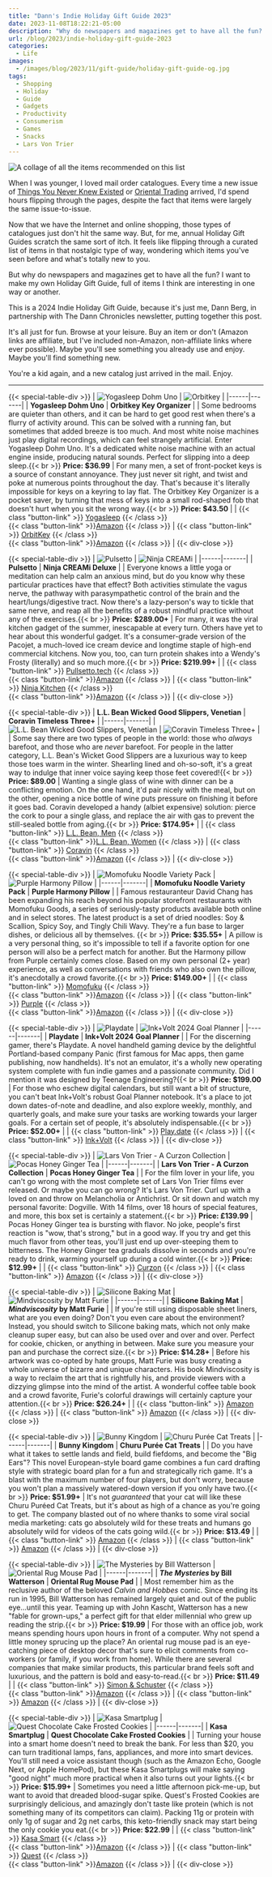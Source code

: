 ```yaml
---
title: "Dann's Indie Holiday Gift Guide 2023"
date: 2023-11-08T18:22:21-05:00
description: "Why do newspapers and magazines get to have all the fun? Here's Dann's 2023 Holiday Gift Guide! An assortment of cool and unusual gifts to buy yourself and/or others."
url: /blog/2023/indie-holiday-gift-guide-2023
categories:
  - Life
images:
  - /images/blog/2023/11/gift-guide/holiday-gift-guide-og.jpg
tags:
  - Shopping
  - Holiday
  - Guide
  - Gadgets
  - Productivity
  - Consumerism
  - Games
  - Snacks
  - Lars Von Trier
---
```

![A collage of all the items recommended on this list](/images/blog/2023/11/gift-guide/indie-2023-holiday-gift-guide-main.jpg)

When I was younger, I loved mail order catalogues. Every time a new issue of [Things You Never Knew Existed](https://www.catalogs.com/gifts/things-you-never-knew-existed.html) or [Oriental Trading](https://www.orientaltrading.com/) arrived, I'd spend hours flipping through the pages, despite the fact that items were largely the same issue-to-issue.

Now that we have the Internet and online shopping, those types of catalogues just don't hit the same way. But, for me, annual Holiday Gift Guides scratch the same sort of itch. It feels like flipping through a curated list of items in that nostalgic type of way, wondering which items you've seen before and what's totally new to you.

But why do newspapers and magazines get to have all the fun? I want to make my own Holiday Gift Guide, full of items I think are interesting in one way or another.

This is a 2024 Indie Holiday Gift Guide, because it's just me, Dann Berg, in partnership with The Dann Chronicles newsletter, putting together this post.

It's all just for fun. Browse at your leisure. Buy an item or don't (Amazon links are affiliate, but I've included non-Amazon, non-affiliate links where ever possible). Maybe you'll see something you already use and enjoy. Maybe you'll find something new.

You're a kid again, and a new catalog just arrived in the mail. Enjoy.

---

{{< special-table-div >}}
| ![Yogasleep Dohm Uno](/images/blog/2023/11/gift-guide/yogasleep-dohm-uno.jpg) | ![Orbitkey](/images/blog/2023/11/gift-guide/orbitkey.jpg) |
|------|-------|
| **Yogasleep Dohm Uno**    | **Orbitkey Key Organizer**    |
| Some bedrooms are quieter than others, and it can be hard to get good rest when there's a flurry of activity around. This can be solved with a running fan, but sometimes that added breeze is too much. And most white noise machines just play digital recordings, which can feel strangely artificial. Enter Yogasleep Dohm Uno. It's a dedicated white noise machine with an actual engine inside, producing natural sounds. Perfect for slipping into a deep sleep.{{< br >}} **Price: $36.99**     | For many men, a set of front-pocket keys is a source of constant annoyance. They just never sit right, and twist and poke at numerous points throughout the day. That's because it's literally impossible for keys on a keyring to lay flat. The Orbitkey Key Organizer is a pocket saver, by turning that mess of keys into a small rod-shaped fob that doesn't hurt when you sit the wrong way.{{< br >}} **Price: $43.50**    |
| {{< class "button-link" >}} <a href="https://yogasleep.com/products/dohm-uno">Yogasleep</a> {{< /class >}}<br> {{< class "button-link" >}}<a href="https://amzn.to/3sneXn9">Amazon</a> {{< /class >}}   | {{< class "button-link" >}} <a href="https://www.orbitkey.com/collections/all-keys/products/orbitkey-2-0-leather">OrbitKey</a> {{< /class >}}<br> {{< class "button-link" >}}<a href="https://amzn.to/473uJT0">Amazon</a> {{< /class >}}    |
{{< div-close >}}

{{< special-table-div >}}
| ![Pulsetto](/images/blog/2023/11/gift-guide/pulsetto.jpg) | ![Ninja CREAMi](/images/blog/2023/11/gift-guide/ninja-creami.jpg) |
|------|-------|
| **Pulsetto**    | **Ninja CREAMi Deluxe**    |
| Everyone knows a little yoga or meditation can help calm an anxious mind, but do you know why these particular practices have that effect? Both activities stimulate the vagus nerve, the pathway with parasympathetic control of the brain and the heart/lungs/digestive tract. Now there's a lazy-person's way to tickle that same nerve, and reap all the benefits of a robust mindful practice without any of the exercises.{{< br >}} **Price: $289.00+**     | For many, it was the viral kitchen gadget of the summer, inescapable at every turn. Others have yet to hear about this wonderful gadget. It's a consumer-grade version of the Pacojet, a much-loved ice cream device and longtime staple of high-end commercial kitchens. Now you, too, can turn protein shakes into a Wendy's Frosty (literally) and so much more.{{< br >}} **Price: $219.99+**    |
| {{< class "button-link" >}} <a href="https://pulsetto.tech/">Pullsetto.tech</a> {{< /class >}}<br> {{< class "button-link" >}}<a href="https://amzn.to/47nyT85">Amazon</a> {{< /class >}}   | {{< class "button-link" >}} <a href="https://www.ninjakitchen.com/page/ice-cream-makers">Ninja Kitchen</a> {{< /class >}}<br> {{< class "button-link" >}}<a href="https://amzn.to/45YGgBS">Amazon</a> {{< /class >}}    |
{{< div-close >}}

{{< special-table-div >}}
| **L.L. Bean Wicked Good Slippers, Venetian**    | **Coravin Timeless Three+**    |
|------|-------|
| ![L.L. Bean Wicked Good Slippers, Venetian](/images/blog/2023/11/gift-guide/llbean-slippers.jpg) | ![Coravin Timeless Three+](/images/blog/2023/11/gift-guide/coravin-timeless-three.jpg) |
| Some say there are two types of people in the world: those who *always* barefoot, and those who are *never* barefoot. For people in the latter category, L.L. Bean's Wicket Good Slippers are a luxurious way to keep those toes warm in the winter. Shearling lined and oh-so-soft, it's a great way to indulge that inner voice saying keep those feet covered!{{< br >}} **Price: $89.00** | Wanting a single glass of wine with dinner can be a conflicting emotion. On the one hand, it'd pair nicely with the meal, but on the other, opening a nice bottle of wine puts pressure on finishing it before it goes bad. Coravin developed a handy (albiet expensive) solution: pierce the cork to pour a single glass, and replace the air with gas to prevent the still-sealed bottle from aging.{{< br >}} **Price: $174.95+**    |
| {{< class "button-link" >}} <a href="https://www.llbean.com/llb/shop/88422">L.L. Bean, Men</a> {{< /class >}}<br> {{< class "button-link" >}}<a href="https://www.llbean.com/llb/shop/118222">L.L. Bean, Women</a> {{< /class >}}   | {{< class "button-link" >}} <a href="https://www.coravin.com/products/timeless-three-plus">Coravin</a> {{< /class >}}<br> {{< class "button-link" >}}<a href="https://amzn.to/3Qw4UE5">Amazon</a> {{< /class >}}    |
{{< div-close >}}

{{< special-table-div >}}
| ![Momofuku Noodle Variety Pack](/images/blog/2023/11/gift-guide/momofuku-noodles.jpg) | ![Purple Harmony Pillow](/images/blog/2023/11/gift-guide/purple-harmony-pillow.jpg) |
|------|-------|
| **Momofuku Noodle Variety Pack**    | **Purple Harmony Pillow**    |
| Famous restauranteur David Chang has been expanding his reach beyond his popular storefront restaurants with Momofuku Goods, a series of seriously-tasty products available both online and in select stores. The latest product is a set of dried noodles: Soy & Scallion, Spicy Soy, and Tingly Chili Wavy. They're a fun base to larger dishes, or delicious all by themselves. {{< br >}} **Price: $35.55+** | A pillow is a very personal thing, so it's impossible to tell if a favorite option for one person will also be a perfect match for another. But the Harmony pillow from Purple certainly comes close. Based on my own personal (2+ year) experience, as well as conversations with friends who also own the pillow, it's anecdotally a crowd favorite.{{< br >}} **Price: $149.00+**    |
| {{< class "button-link" >}} <a href="https://shop.momofuku.com/products/noodle-variety-pack-20-servings">Momofuku</a> {{< /class >}}<br> {{< class "button-link" >}}<a href="https://amzn.to/40v92sL">Amazon</a> {{< /class >}}   | {{< class "button-link" >}} <a href="https://purple.com/pillows/harmony">Purple</a> {{< /class >}}<br> {{< class "button-link" >}}<a href="https://amzn.to/464fyYw">Amazon</a> {{< /class >}}    |
{{< div-close >}}

{{< special-table-div >}}
| ![Playdate](/images/blog/2023/11/gift-guide/playdate.jpg) | ![Ink+Volt 2024 Goal Planner](/images/blog/2023/11/gift-guide/ink-volt-planner.jpg) |
|------|-------|
| **Playdate**    | **Ink+Volt 2024 Goal Planner**    |
| For the discerning gamer, there's Playdate. A novel handheld gaming device by the delightful Portland-based company Panic (first famous for Mac apps, then game publishing, now handhelds). It's not an emulator, it's a wholly new operating system complete with fun indie games and a passionate community. Did I mention it was designed by Teenage Engineering?{{< br >}} **Price: $199.00** | For those who eschew digital calendars, but still want a bit of structure, you can't beat Ink+Volt's robust Goal Planner notebook. It's a place to jot down dates-of-note and deadline, and also explore weekly, monthly, and quarterly goals, and make sure your tasks are working towards your larger goals. For a certain set of people, it's absolutely indispensable.{{< br >}} **Price: $52.00+**    |
| {{< class "button-link" >}} <a href="https://play.date">Play.date</a> {{< /class >}} | {{< class "button-link" >}} <a href="https://inkandvolt.com/collections/planners/products/goal-planner-2024-bookcloth-cover?variant=40182715285559">Ink+Volt</a> {{< /class >}} |
{{< div-close >}}

{{< special-table-div >}}
| ![Lars Von Trier - A Curzon Collection](/images/blog/2023/11/gift-guide/lars-von-trier-curzon-boxset.jpg) | ![Pocas Honey Ginger Tea](/images/blog/2023/11/gift-guide/pocas-honey-ginger-tea.jpg) |
|------|-------|
| **Lars Von Trier - A Curzon Collection**    | **Pocas Honey Ginger Tea**    |
| For the film lover in your life, you can't go wrong with the most complete set of Lars Von Trier films ever released. Or maybe you can go wrong? It's Lars Von Trier. Curl up with a loved on and throw on Melancholia or Antichrist. Or sit down and watch my personal favorite: Dogville. With 14 films, over 18 hours of special features, and more, this box set is certainly a statement.{{< br >}} **Price: £139.99** | Pocas Honey Ginger tea is bursting with flavor. No joke, people's first reaction is "wow, that's strong," but in a good way. If you try and get this much flavor from other teas, you'll just end up over-steeping them to bitterness. The Honey Ginger tea graduals dissolve in seconds and you're ready to drink, warming yourself up during a cold winter.{{< br >}} **Price: $12.99+**    |
| {{< class "button-link" >}} <a href="https://film.curzon.com/film/lars-von-trier-a-curzon-collection/">Curzon</a> {{< /class >}} | {{< class "button-link" >}} <a href="https://amzn.to/3u7t5RY">Amazon</a> {{< /class >}}  |
{{< div-close >}}

{{< special-table-div >}}
| ![Silicone Baking Mat](/images/blog/2023/11/gift-guide/silicone-baking-mat.jpg) | ![Mindviscosity by Matt Furie](/images/blog/2023/11/gift-guide/mat-furie-mindviscosity.jpg) |
|------|-------|
| **Silicone Baking Mat**    | ***Mindviscosity* by Matt Furie**    |
| If you're still using disposable sheet liners, what are you even doing? Don't you even care about the environment? Instead, you should switch to Silicone baking mats, which not only make cleanup super easy, but can also be used over and over and over. Perfect for cookie, chicken, or anything in between. Make sure you measure your pan and purchase the correct size.{{< br >}} **Price: $14.28+** | Before his artwork was co-opted by hate groups, Matt Furie was busy creating a whole universe of bizarre and unique characters. His book Mindviscosity is a way to reclaim the art that is rightfully his, and provide viewers with a dizzying glimpse into the mind of the artist. A wonderful coffee table book and a crowd favorite, Furie's colorful drawings will certainly capture your attention.{{< br >}} **Price: $26.24+**    |
| {{< class "button-link" >}} <a href="https://amzn.to/476IX5E">Amazon</a> {{< /class >}}  | {{< class "button-link" >}} <a href="https://amzn.to/49qynIm">Amazon</a> {{< /class >}} |
{{< div-close >}}

{{< special-table-div >}}
| ![Bunny Kingdom](/images/blog/2023/11/gift-guide/bunny-kingdom-boardgame.jpg) | ![Churu Purée Cat Treats](/images/blog/2023/11/gift-guide/churu-cat-treats.jpg) |
|------|-------|
| **Bunny Kingdom**    | **Churu Purée Cat Treats**    |
| Do you have what it takes to settle lands and field, build fiefdoms, and become the "Big Ears"? This novel European-style board game combines a fun card drafting style with strategic board plan for a fun and strategically rich game. It's a blast with the maximum number of four players, but don't worry, because you won't plan a massively watered-down version if you only have two.{{< br >}} **Price: $51.99+** | It's not *guaranteed* that your cat will like these Churu Puréed Cat Treats, but it's about as high of a chance as you're going to get. The company blasted out of no where thanks to some viral social media marketing: cats go absolutely wild for these treats and humans go absolutely wild for videos of the cats going wild.{{< br >}} **Price: $13.49**    |
| {{< class "button-link" >}} <a href="https://amzn.to/49GMGZF">Amazon</a> {{< /class >}} | {{< class "button-link" >}} <a href="https://amzn.to/47rXF7h">Amazon</a> {{< /class >}} |
{{< div-close >}}

{{< special-table-div >}}
| ![The Mysteries by Bill Watterson](/images/blog/2023/11/gift-guide/the-mysteries-bill-watterson.jpg) | ![Oriental Rug Mouse Pad](/images/blog/2023/11/gift-guide/oriental-rug-mouse-pad.jpg) |
|------|-------|
| ***The Mysteries* by Bill Watterson**    | **Oriental Rug Mouse Pad**    |
| Most remember him as the reclusive author of the beloved *Calvin and Hobbes* comic. Since ending its run in 1995, Bill Watterson has remained largely quiet and out of the public eye...until this year. Teaming up with John Kascht, Watterson has a new "fable for grown-ups," a perfect gift for that elder millennial who grew up reading the strip.{{< br >}} **Price: $19.99** | For those with an office job, work means spending hours upon hours in front of a computer. Why not spend a little money sprucing up the place? An oriental rug mouse pad is an eye-catching piece of desktop decor that's sure to elicit comments from co-workers (or family, if you work from home). While there are several companies that make similar products, this particular brand feels soft and luxurious, and the pattern is bold and easy-to-read.{{< br >}} **Price: $11.49**    |
| {{< class "button-link" >}} <a href="https://www.simonandschuster.com/books/The-Mysteries/Bill-Watterson/9781524884949">Simon & Schuster</a> {{< /class >}}<br> {{< class "button-link" >}}<a href="https://amzn.to/3SsWZu1">Amazon</a> {{< /class >}}   | {{< class "button-link" >}} <a href="https://amzn.to/3QQgknw">Amazon</a> {{< /class >}} |
{{< div-close >}}

{{< special-table-div >}}
| ![Kasa Smartplug](/images/blog/2023/11/gift-guide/kasa-smartplugs.jpg) | ![Quest Chocolate Cake Frosted Cookies](/images/blog/2023/11/gift-guide/quest-chocolate-cake-frosted-cookie.jpg) |
|------|-------|
| **Kasa Smartplug**    | **Quest Chocolate Cake Frosted Cookies**    |
| Turning your house into a smart home doesn't need to break the bank. For less than $20, you can turn traditional lamps, fans, appliances, and more into smart devices. You'll still need a voice assistant though (such as the Amazon Echo, Google Next, or Apple HomePod), but these Kasa Smartplugs will make saying "good night" much more practical when it also turns out your lights.{{< br >}} **Price: $15.99+** | Sometimes you need a little afternoon pick-me-up, but want to avoid that dreaded blood-sugar spike. Quest's Frosted Cookies are surprisingly delicious, and amazingly don't taste like protein (which is not something many of its competitors can claim). Packing 11g or protein with only 1g of sugar and 2g net carbs, this keto-friendly snack may start being the only cookie you eat.{{< br >}} **Price: $22.99**    |
| {{< class "button-link" >}} <a href="https://www.kasasmart.com/us/products/smart-plugs/kasa-smart-wifi-plug-mini">Kasa Smart</a> {{< /class >}}<br> {{< class "button-link" >}}<a href="https://amzn.to/3FP4nIH">Amazon</a> {{< /class >}}   | {{< class "button-link" >}} <a href="https://www.questnutrition.com/collections/frosted-cookies/products/chocolate-cake-frosted-cookie-twin-pack">Quest</a> {{< /class >}}<br> {{< class "button-link" >}}<a href="https://amzn.to/47p9wTp">Amazon</a> {{< /class >}}    |
{{< div-close >}}
